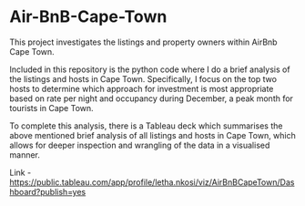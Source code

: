 # Air-BnB-Cape-Town
This project investigates the listings and property owners within AirBnb Cape Town. 

Included in this repository is the python code where I do a brief analysis of the listings and hosts in Cape Town. Specifically, I focus on the top two hosts to determine which approach for investment is most appropriate based on rate per night and occupancy during December, a peak month for tourists in Cape Town.

To complete this analysis, there is a Tableau deck which summarises the above mentioned brief analysis of all listings and hosts in Cape Town, which allows for deeper inspection and wrangling of the data in a visualised manner. 

Link - https://public.tableau.com/app/profile/letha.nkosi/viz/AirBnBCapeTown/Dashboard?publish=yes
